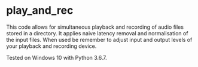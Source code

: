 # play_and_rec

This code allows for simultaneous playback and recording of audio files stored in a directory. It applies naive latency removal and normalisation of the input files. When used be remember to adjust input and output levels of your playback and recording device.

Tested on Windows 10 with Python 3.6.7.
